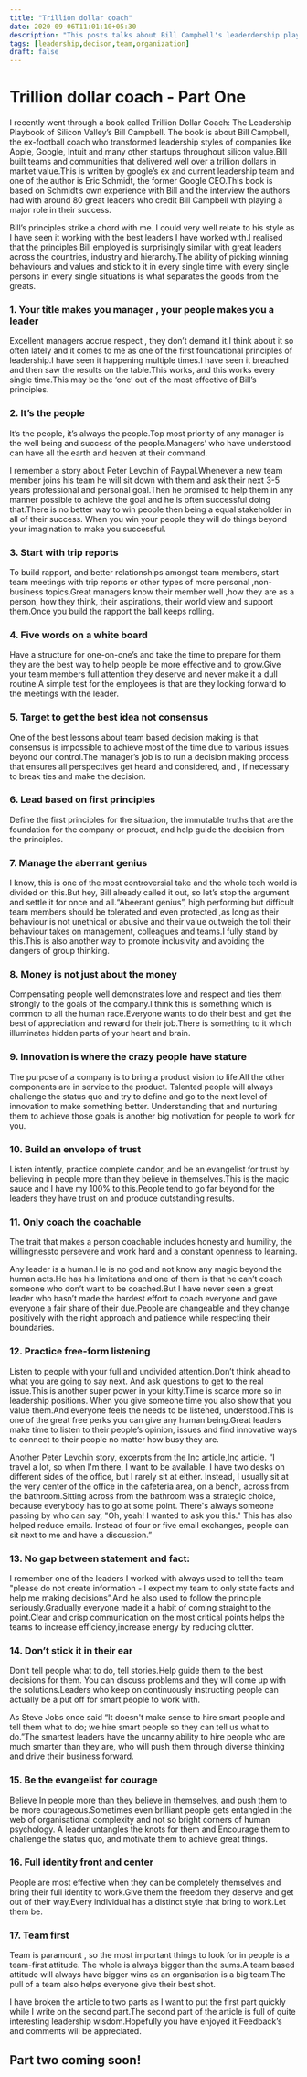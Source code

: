 ```yaml
---
title: "Trillion dollar coach"
date: 2020-09-06T11:01:10+05:30
description: "This posts talks about Bill Campbell's leaderdership playbook from the book Trillion dollar coach"
tags: [leadership,decison,team,organization]
draft: false
---
```


# Trillion dollar coach - Part One

I recently went through a book called Trillion Dollar Coach: The Leadership Playbook of Silicon Valley’s Bill Campbell.
The book is about Bill Campbell, the ex-football coach who transformed leadership styles of companies like Apple, Google,
Intuit and many other startups throughout silicon value.Bill built teams and communities that delivered well over a trillion dollars
in market value.This is written by google’s ex and current leadership team and one of the author is Eric Schmidt, the former 
Google CEO.This book is based on Schmidt’s own experience with Bill and the interview the authors had with around 80 great
leaders who credit Bill Campbell with playing a major role in their success.

Bill’s principles strike a chord with me. I could very well relate to his style as I have seen it working with the best leaders I have
worked with.I realised that the principles Bill employed is surprisingly similar with great leaders across the countries, industry 
and hierarchy.The ability of picking winning behaviours and values and stick to it in every single time with every single persons
in every single situations is what separates the goods  from the greats.

### 1. Your title makes you manager , your people makes you a leader
Excellent managers accrue respect , they don’t demand it.I think about it so often lately and it comes to me as one of the first 
foundational principles of leadership.I have seen it happening multiple times.I have seen it breached and then saw the results 
on the table.This works, and this works every single time.This may be the ‘one’ out of the most effective of Bill’s principles.

### 2. It’s the people
It’s the people, it’s always the people.Top most priority of any manager is the well being and success of the people.Managers’
who have understood can have all the earth and heaven at their command.

I remember a story about Peter Levchin of Paypal.Whenever a new team member joins his team he will sit down with them and 
ask their next 3-5 years professional and personal goal.Then he promised to help them in any manner possible to achieve the 
goal and he is often successful doing that.There is no better way to win people then being a equal stakeholder in all of their success.
When you win your people they will do things beyond your imagination to make you successful.

### 3. Start with trip reports
To build rapport, and better relationships amongst team members, start team meetings with trip reports or other types of more 
personal ,non-business topics.Great managers know their member well ,how they are as a person, how they think, their aspirations, 
their world view and support them.Once you build the rapport the ball keeps rolling.

### 4. Five words on a white board
Have a structure for one-on-one’s and take the time to prepare for them they are the best way to help people be more effective 
and to grow.Give your team members full attention they deserve and never make it a dull routine.A simple test for the employees 
is that are they looking forward to the meetings with the leader.

### 5. Target to get the best idea not consensus
One of the best lessons about team based decision making is that consensus is impossible to achieve  most of the time due to various
issues beyond our control.The manager’s job is to run a decision making process that ensures all perspectives get heard and considered,
and , if necessary to break ties and make the decision. 

### 6. Lead based on first principles
Define the first principles for the situation, the immutable truths that are the foundation for the company or product, and help guide
the decision from the principles.

### 7. Manage the aberrant genius
I know, this is one of the most controversial take and the whole tech world is divided on this.But hey, Bill already called it out,
so let’s stop the argument and settle it for once and all.“Abeerant genius”, high performing but difficult team members should be
tolerated and even protected ,as long as their behaviour is not unethical or abusive and their value outweigh the toll their behaviour 
takes on management, colleagues and teams.I fully stand by this.This is also another way to promote
inclusivity and avoiding the dangers of group thinking.

### 8. Money is not just about the money
Compensating people well demonstrates love and respect and ties them strongly to the goals of the 
company.I think this is something which is common to all the human race.Everyone wants to do their best and 
get the best of appreciation and reward for their job.There is something to it which illuminates hidden parts of 
your heart and brain.

### 9. Innovation is where the crazy people have stature
The purpose of a company is to bring a product vision to life.All the other components are in service to the product.
Talented people will always challenge the status quo and try to define and go to the next level of innovation to make 
something better. Understanding that and nurturing them to achieve those goals is another big motivation for people 
to work for you.

### 10. Build an envelope of trust 
Listen intently, practice complete candor, and be an evangelist for trust by believing 
in people more than they believe in themselves.This is the magic sauce and I have my 100% to this.People tend to go far
beyond for the leaders they have trust on and produce outstanding results. 

### 11. Only coach the coachable 
The trait that makes a person coachable includes honesty and humility, the willingnessto persevere and work hard and a 
constant openness to learning.

Any leader is a human.He is no god and not know any magic beyond the human acts.He has his limitations and one of them is 
that he can’t coach someone who don’t want to be coached.But I have never seen a great leader who hasn’t made the hardest 
effort to coach everyone and gave everyone a fair share of their due.People are changeable and they change positively with 
the right approach and patience while respecting their boundaries.

### 12. Practice free-form listening
Listen to people with your full and undivided attention.Don’t think ahead to what you are going to say next.
And ask questions to get to the real issue.This is another super power in your kitty.Time is scarce more so in leadership positions.
When you give someone time you also show that you value them.And everyone feels the needs to be listened, understood.This is 
one of the great free perks you can give any human being.Great leaders make time to listen to their people’s opinion, issues and 
find innovative ways to connect to their people no matter how busy they are.  

Another Peter Levchin story, excerpts from the Inc article,[Inc article](https://www.inc.com/magazine/201505/liz-welch/max-levchin-way-i-work.html).
“I travel a lot, so when I'm there, I want to be available. I have two desks on different sides of the office, but I rarely sit at either. 
Instead, I usually sit at the very center of the office in the cafeteria area, on a bench, across from the bathroom.Sitting across 
from the bathroom was a strategic choice, because everybody has to go at some point. There's always someone passing by who
can say, "Oh, yeah! I wanted to ask you this." This has also helped reduce emails. Instead of four or five email exchanges, people 
can sit next to me and have a discussion.”

### 13. No gap between statement and fact:

I remember one of the leaders I worked with always used to tell the team "please do not create information - I expect my team to only state 
facts and help me making decisions”.And he also used to follow the principle seriously.Gradually everyone made it a habit of coming straight
to the point.Clear and crisp communication on the most critical points helps the teams to increase efficiency,increase energy by reducing 
clutter. 

### 14. Don’t stick it in their ear
Don’t tell people what to do, tell stories.Help guide them to the best decisions for them.
You can discuss problems and they will come up with the solutions.Leaders who keep on continuously instructing people
can actually be a put off for smart people to work with.

As Steve Jobs once said “It doesn't make sense to hire smart people and tell them what to do; we hire smart people so they can
tell us what to do.”The smartest leaders have the uncanny ability to hire people who are much smarter than they are, who will 
push them through diverse thinking and drive their business forward. 

### 15. Be the evangelist for courage
 Believe In people more than they believe in themselves, and push them to be more courageous.Sometimes even brilliant people 
 gets entangled in the web of organisational complexity and not so bright corners of human psychology. A leader untangles the knots 
 for them and Encourage them to challenge the status quo, and  motivate them to achieve great things.

### 16. Full identity front and center    
 People are most effective when they can be completely themselves and bring their full identity to work.Give them the freedom 
they deserve and get out of their way.Every individual has a distinct style that bring to work.Let them be.

### 17. Team first 
Team is paramount , so the most important things to look for in people is a team-first attitude.
The whole is always bigger than the sums.A team based attitude will always have bigger wins as an organisation is 
a big team.The pull of a team also helps everyone give their best shot.

I have broken the article to two parts as I want to put the first part quickly while I write on the second part.The second part of the 
article is full of quite interesting leadership wisdom.Hopefully you have enjoyed it.Feedback’s and comments will be appreciated.

## Part two coming soon!